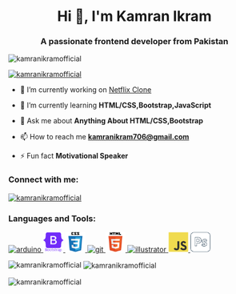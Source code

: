 <h1 align="center">Hi 👋, I'm Kamran Ikram</h1>
<h3 align="center">A passionate frontend developer from Pakistan</h3>

<p align="left"> <img src="https://komarev.com/ghpvc/?username=kamranikramofficial&label=Profile%20views&color=0e75b6&style=flat" alt="kamranikramofficial" /> </p>

<p align="left"> <a href="https://github.com/ryo-ma/github-profile-trophy"><img src="https://github-profile-trophy.vercel.app/?username=kamranikramofficial" alt="kamranikramofficial" /></a> </p>

- 🔭 I’m currently working on [Netflix Clone](https://netflix-html-css-clone-five.vercel.app/index.html)

- 🌱 I’m currently learning **HTML/CSS,Bootstrap,JavaScript**

- 💬 Ask me about **Anything About HTML/CSS,Bootstrap**

- 📫 How to reach me **kamranikram706@gmail.com**

- ⚡ Fun fact **Motivational Speaker**

<h3 align="left">Connect with me:</h3>
<p align="left">
<a href="https://linkedin.com/in/kamranikramofficial" target="blank"><img align="center" src="https://raw.githubusercontent.com/rahuldkjain/github-profile-readme-generator/master/src/images/icons/Social/linked-in-alt.svg" alt="kamranikramofficial" height="30" width="40" /></a>
</p>

<h3 align="left">Languages and Tools:</h3>
<p align="left"> <a href="https://www.arduino.cc/" target="_blank" rel="noreferrer"> <img src="https://cdn.worldvectorlogo.com/logos/arduino-1.svg" alt="arduino" width="40" height="40"/> </a> <a href="https://getbootstrap.com" target="_blank" rel="noreferrer"> <img src="https://raw.githubusercontent.com/devicons/devicon/master/icons/bootstrap/bootstrap-plain-wordmark.svg" alt="bootstrap" width="40" height="40"/> </a> <a href="https://www.w3schools.com/css/" target="_blank" rel="noreferrer"> <img src="https://raw.githubusercontent.com/devicons/devicon/master/icons/css3/css3-original-wordmark.svg" alt="css3" width="40" height="40"/> </a> <a href="https://git-scm.com/" target="_blank" rel="noreferrer"> <img src="https://www.vectorlogo.zone/logos/git-scm/git-scm-icon.svg" alt="git" width="40" height="40"/> </a> <a href="https://www.w3.org/html/" target="_blank" rel="noreferrer"> <img src="https://raw.githubusercontent.com/devicons/devicon/master/icons/html5/html5-original-wordmark.svg" alt="html5" width="40" height="40"/> </a> <a href="https://www.adobe.com/in/products/illustrator.html" target="_blank" rel="noreferrer"> <img src="https://www.vectorlogo.zone/logos/adobe_illustrator/adobe_illustrator-icon.svg" alt="illustrator" width="40" height="40"/> </a> <a href="https://developer.mozilla.org/en-US/docs/Web/JavaScript" target="_blank" rel="noreferrer"> <img src="https://raw.githubusercontent.com/devicons/devicon/master/icons/javascript/javascript-original.svg" alt="javascript" width="40" height="40"/> </a> <a href="https://www.photoshop.com/en" target="_blank" rel="noreferrer"> <img src="https://raw.githubusercontent.com/devicons/devicon/master/icons/photoshop/photoshop-line.svg" alt="photoshop" width="40" height="40"/> </a> </p>

<p><img align="left" src="https://github-readme-stats.vercel.app/api/top-langs?username=kamranikramofficial&show_icons=true&locale=en&layout=compact" alt="kamranikramofficial" /></p>

<p>&nbsp;<img align="center" src="https://github-readme-stats.vercel.app/api?username=kamranikramofficial&show_icons=true&locale=en" alt="kamranikramofficial" /></p>

<p><img align="center" src="https://github-readme-streak-stats.herokuapp.com/?user=kamranikramofficial&" alt="kamranikramofficial" /></p>
